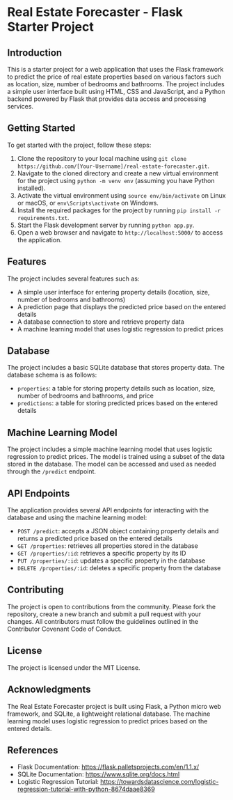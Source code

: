 
Real Estate Forecaster - Flask Starter Project
=====================================

Introduction
------------

This is a starter project for a web application that uses the Flask framework to predict the price of real estate properties based on various factors such as location, size, number of bedrooms and bathrooms. The project includes a simple user interface built using HTML, CSS and JavaScript, and a Python backend powered by Flask that provides data access and processing services.

Getting Started
---------------

To get started with the project, follow these steps:

1. Clone the repository to your local machine using `git clone https://github.com/[Your-Username]/real-estate-forecaster.git`.
2. Navigate to the cloned directory and create a new virtual environment for the project using `python -m venv env` (assuming you have Python installed).
3. Activate the virtual environment using `source env/bin/activate` on Linux or macOS, or `env\Scripts\activate` on Windows.
4. Install the required packages for the project by running `pip install -r requirements.txt`.
5. Start the Flask development server by running `python app.py`.
6. Open a web browser and navigate to `http://localhost:5000/` to access the application.

Features
--------

The project includes several features such as:

* A simple user interface for entering property details (location, size, number of bedrooms and bathrooms)
* A prediction page that displays the predicted price based on the entered details
* A database connection to store and retrieve property data
* A machine learning model that uses logistic regression to predict prices

Database
---------

The project includes a basic SQLite database that stores property data. The database schema is as follows:

* `properties`: a table for storing property details such as location, size, number of bedrooms and bathrooms, and price
* `predictions`: a table for storing predicted prices based on the entered details

Machine Learning Model
---------------------

The project includes a simple machine learning model that uses logistic regression to predict prices. The model is trained using a subset of the data stored in the database. The model can be accessed and used as needed through the `/predict` endpoint.

API Endpoints
--------------

The application provides several API endpoints for interacting with the database and using the machine learning model:

* `POST /predict`: accepts a JSON object containing property details and returns a predicted price based on the entered details
* `GET /properties`: retrieves all properties stored in the database
* `GET /properties/:id`: retrieves a specific property by its ID
* `PUT /properties/:id`: updates a specific property in the database
* `DELETE /properties/:id`: deletes a specific property from the database

Contributing
------------

The project is open to contributions from the community. Please fork the repository, create a new branch and submit a pull request with your changes. All contributors must follow the guidelines outlined in the Contributor Covenant Code of Conduct.

License
-------

The project is licensed under the MIT License.

Acknowledgments
---------------

The Real Estate Forecaster project is built using Flask, a Python micro web framework, and SQLite, a lightweight relational database. The machine learning model uses logistic regression to predict prices based on the entered details.

References
----------

* Flask Documentation: <https://flask.palletsprojects.com/en/1.1.x/>
* SQLite Documentation: <https://www.sqlite.org/docs.html>
* Logistic Regression Tutorial: <https://towardsdatascience.com/logistic-regression-tutorial-with-python-8674daae8369>
